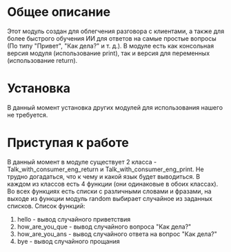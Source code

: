 # Общее описание 
Этот модуль создан для облегчения разговора с клиентами, а также для более быстрого обучения ИИ для ответов на самые простые вопросы (По типу "Привет", "Как дела?" и т. д.). В модуле есть как консольная версия модуля (использование print), так и версия для переменных (использование return).
# Установка
В данный момент установка других модулей для использования нашего не требуется.
# Приступая к работе
В данный момент в модуле существует 2 класса - Talk_with_consumer_eng_return и Talk_with_consumer_eng_print. Не трудно догадаться, что к чему и какой язык будет выводиться. В каждом из классов есть 4 функции (они одинаковые в обоих классах). Во всех функциях есть списки с различными словами и фразами, на выходе из функции модуль random выбирает случайное из заданных списков.
Список функций: 
1. hello - вывод случайного приветствия
2. how_are_you_que - вывод случайного вопроса "Как дела?"
3. how_are_you_ans - вывод случайного ответа на вопрос "Как дела?"
4. bye - вывод случайного прощания
